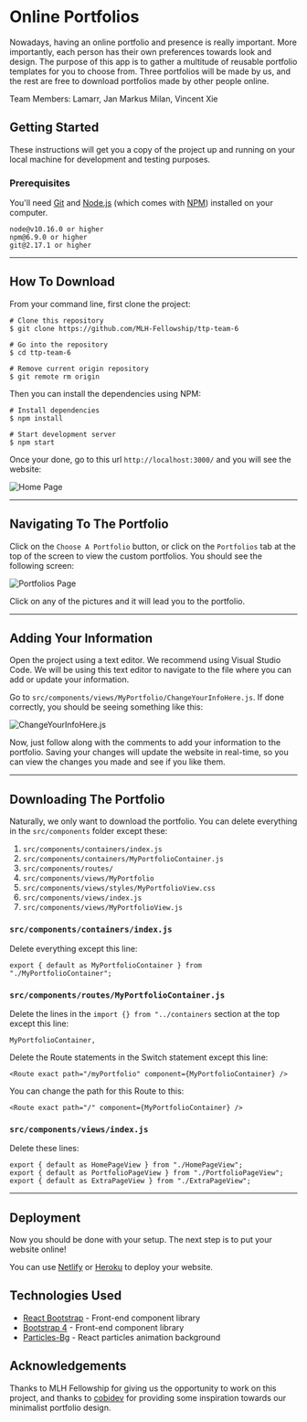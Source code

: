 # Online Portfolios

Nowadays, having an online portfolio and presence is really important. More importantly, each person has their own preferences towards look and design. The purpose of this app is to gather a multitude of reusable portfolio templates for you to choose from. Three portfolios will be made by us, and the rest are free to download portfolios made by other people online.

Team Members: Lamarr, Jan Markus Milan, Vincent Xie

## Getting Started

These instructions will get you a copy of the project up and running on your local machine for development and testing purposes.

### Prerequisites

You'll need [Git](https://git-scm.com) and [Node.js](https://nodejs.org/en/download/) (which comes with [NPM](http://npmjs.com)) installed on your computer.

    node@v10.16.0 or higher
    npm@6.9.0 or higher
    git@2.17.1 or higher

---

## How To Download

From your command line, first clone the project:

    # Clone this repository
    $ git clone https://github.com/MLH-Fellowship/ttp-team-6

    # Go into the repository
    $ cd ttp-team-6

    # Remove current origin repository
    $ git remote rm origin

Then you can install the dependencies using NPM:

    # Install dependencies
    $ npm install

    # Start development server
    $ npm start

Once your done, go to this url `http://localhost:3000/` and you will see the website:

![Home Page](https://i.imgur.com/2vD09eO.png)

---

## Navigating To The Portfolio

Click on the `Choose A Portfolio` button, or click on the `Portfolios` tab at the top of the screen to view the custom portfolios. You should see the following screen:

![Portfolios Page](https://i.imgur.com/ieowrVd.png)

Click on any of the pictures and it will lead you to the portfolio.

---

## Adding Your Information

Open the project using a text editor. We recommend using Visual Studio Code. We will be using this text editor to navigate to the file where you can add or update your information.

Go to `src/components/views/MyPortfolio/ChangeYourInfoHere.js`. If done correctly, you should be seeing something like this:

![ChangeYourInfoHere.js](https://i.imgur.com/qqLVFlg.png)

Now, just follow along with the comments to add your information to the portfolio. Saving your changes will update the website in real-time, so you can view the changes you made and see if you like them.

---

## Downloading The Portfolio

Naturally, we only want to download the portfolio. You can delete everything in the `src/components` folder except these:

1. `src/components/containers/index.js`
2. `src/components/containers/MyPortfolioContainer.js`
3. `src/components/routes/`
4. `src/components/views/MyPortfolio`
5. `src/components/views/styles/MyPortfolioView.css`
6. `src/components/views/index.js`
7. `src/components/views/MyPortfolioView.js`

### `src/components/containers/index.js`

Delete everything except this line:

    export { default as MyPortfolioContainer } from "./MyPortfolioContainer";

### `src/components/routes/MyPortfolioContainer.js`

Delete the lines in the `import {} from "../containers` section at the top except this line:

    MyPortfolioContainer,

Delete the Route statements in the Switch statement except this line:
    
    <Route exact path="/myPortfolio" component={MyPortfolioContainer} />

You can change the path for this Route to this:

    <Route exact path="/" component={MyPortfolioContainer} />

### `src/components/views/index.js`

Delete these lines:

    export { default as HomePageView } from "./HomePageView";
    export { default as PortfolioPageView } from "./PortfolioPageView";
    export { default as ExtraPageView } from "./ExtraPageView";

--- 

## Deployment

Now you should be done with your setup. The next step is to put your website online!

You can use [Netlify](https://netlify.com) or [Heroku](https://www.heroku.com) to deploy your website.

## Technologies Used

- [React Bootstrap](https://react-bootstrap.github.io/getting-started/introduction) - Front-end component library
- [Bootstrap 4](https://getbootstrap.com/docs/4.3/getting-started/introduction/) - Front-end component library
- [Particles-Bg](https://github.com/lindelof/particles-bg) - React particles animation background

## Acknowledgements

Thanks to MLH Fellowship for giving us the opportunity to work on this project, and thanks to [cobidev](https://github.com/cobidev) for providing some inspiration towards our minimalist portfolio design.
